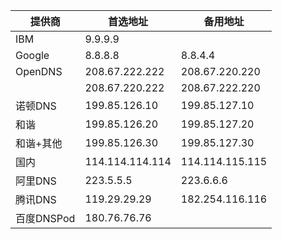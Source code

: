 | 提供商     | 首选地址        | 备用地址        |
| ---------- | --------------- | --------------- |
| IBM        | 9.9.9.9         |                 |
| Google     | 8.8.8.8         | 8.8.4.4         |
| OpenDNS    | 208.67.222.222  | 208.67.220.220  |
|            | 208.67.220.222  | 208.67.222.220  |
| 诺顿DNS    | 199.85.126.10   | 199.85.127.10   |
| 和谐       | 199.85.126.20   | 199.85.127.20   |
| 和谐+其他  | 199.85.126.30   | 199.85.127.30   |
| 国内       | 114.114.114.114 | 114.114.115.115 |
| 阿里DNS    | 223.5.5.5       | 223.6.6.6       |
| 腾讯DNS    | 119.29.29.29    | 182.254.116.116 |
| 百度DNSPod | 180.76.76.76    |                 |

